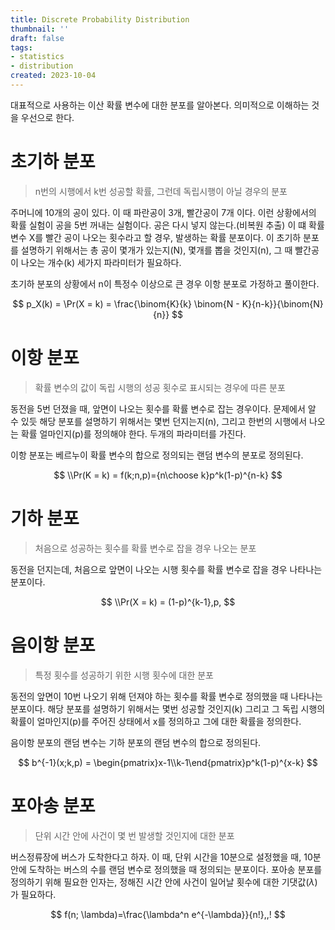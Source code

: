 ```yaml
---
title: Discrete Probability Distribution
thumbnail: ''
draft: false
tags:
- statistics
- distribution
created: 2023-10-04
---
```


대표적으로 사용하는 이산 확률 변수에 대한 분포를 알아본다. 의미적으로 이해하는 것을 우선으로 한다.

# 초기하 분포

 > 
 > n번의 시행에서 k번 성공할 확률, 그런데 독립시행이 아닐 경우의 분포

주머니에 10개의 공이 있다. 이 때 파란공이 3개, 빨간공이 7개 이다. 이런 상황에서의 확률 실험이 공을 5번 꺼내는 실험이다. 공은 다시 넣지 않는다.(비복원 추출) 이 떄 확률 변수 X를 빨간 공이 나오는 횟수라고 할 경우, 발생하는 확률 분포이다. 이 초기하 분포를 설명하기 위해서는 총 공이 몇개가 있는지(N), 몇개를 뽑을 것인지(n), 그 때 빨간공이 나오는 개수(k) 세가지 파라미터가 필요하다.

초기하 분포의 상황에서 n이 특정수 이상으로 큰 경우 이항 분포로 가정하고 풀이한다.

$$
p_X(k) = \Pr(X = k)
= \frac{\binom{K}{k} \binom{N - K}{n-k}}{\binom{N}{n}}
$$

# 이항 분포

 > 
 > 확률 변수의 값이 독립 시행의 성공 횟수로 표시되는 경우에 따른 분포

동전을 5번 던졌을 때, 앞면이 나오는 횟수를 확률 변수로 잡는 경우이다. 문제에서 알 수 있듯 해당 분포를 설명하기 위해서는 몇번 던지는지(n), 그리고 한번의 시행에서 나오는 확률 얼마인지(p)를 정의해야 한다. 두개의 파라미터를 가진다.

이항 분포는 베르누이 확률 변수의 합으로 정의되는 랜덤 변수의 분포로 정의된다.

$$
\\Pr(K = k) = f(k;n,p)={n\choose k}p^k(1-p)^{n-k}
$$

# 기하 분포

 > 
 > 처음으로 성공하는 횟수를 확률 변수로 잡을 경우 나오는 분포

동전을 던지는데, 처음으로 앞면이 나오는 시행 횟수를 확률 변수로 잡을 경우 나타나는 분포이다.

$$
\\Pr(X = k) = (1-p)^{k-1},p,
$$

# 음이항 분포

 > 
 > 특정 횟수를 성공하기 위한 시행 횟수에 대한 분포

동전의 앞면이 10번 나오기 위해 던져야 하는 횟수를 확률 변수로 정의했을 때 나타나는 분포이다. 해당 분포를 설명하기 위해서는 몇번 성공할 것인지(k) 그리고 그 독립 시행의 확률이 얼마인지(p)를 주어진 상태에서 x를 정의하고 그에 대한 확률을 정의한다.

음이항 분포의 랜덤 변수는 기하 분포의 랜덤 변수의 합으로 정의된다.

$$
b^{-1}(x;k,p) = \begin{pmatrix}x-1\\k-1\end{pmatrix}p^k(1-p)^{x-k}
$$

# 포아송 분포

 > 
 > 단위 시간 안에 사건이 몇 번 발생할 것인지에 대한 분포

버스정류장에 버스가 도착한다고 하자. 이 때, 단위 시간을 10분으로 설정했을 때, 10분안에 도착하는 버스의 수를 랜덤 변수로 정의했을 때 정의되는 분포이다. 포아송 분포를 정의하기 위해 필요한 인자는, 정해진 시간 안에 사건이 일어날 횟수에 대한 기댓값($\lambda$)가 필요하다.

$$
f(n; \lambda)=\frac{\lambda^n e^{-\lambda}}{n!},,!
$$
